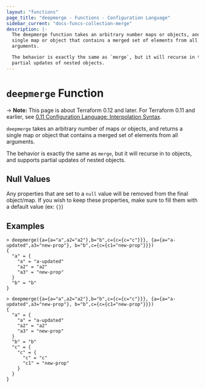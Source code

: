 ```yaml
---
layout: "functions"
page_title: "deepmerge - Functions - Configuration Language"
sidebar_current: "docs-funcs-collection-merge"
description: |-
  The deepmerge function takes an arbitrary number maps or objects, and returns a
  single map or object that contains a merged set of elements from all
  arguments.

  The behavior is exactly the same as `merge`, but it will recurse in to objects, and supports
  partial updates of nested objects.
---
```


# `deepmerge` Function

-> **Note:** This page is about Terraform 0.12 and later. For Terraform 0.11 and
earlier, see
[0.11 Configuration Language: Interpolation Syntax](../../configuration-0-11/interpolation.html).

`deepmerge` takes an arbitrary number of maps or objects, and returns a single map
or object that contains a merged set of elements from all arguments.

The behavior is exactly the same as `merge`, but it will recurse in to objects, and supports
partial updates of nested objects.

## Null Values
Any properties that are set to a `null` value will be removed from the final object/map. If you wish
to keep these properties, make sure to fill them with a default value (ex: `{}`)

## Examples

```
> deepmerge({a={a="a",a2="a2"},b="b",c={c={c="c"}}}, {a={a="a-updated",a3="new-prop"}, b="b",c={c={c1="new-prop"}}})
{
  "a" = {
    "a" = "a-updated"
    "a2" = "a2"
    "a3" = "new-prop"
  }
  "b" = "b"
}
```

```
> deepmerge({a={a="a",a2="a2"},b="b",c={c={c="c"}}}, {a={a="a-updated",a3="new-prop"}, b="b",c={c={c1="new-prop"}}})
{
  "a" = {
    "a" = "a-updated"
    "a2" = "a2"
    "a3" = "new-prop"
  }
  "b" = "b"
  "c" = {
    "c" = {
      "c" = "c"
      "c1" = "new-prop"
    }
  }
}
```
